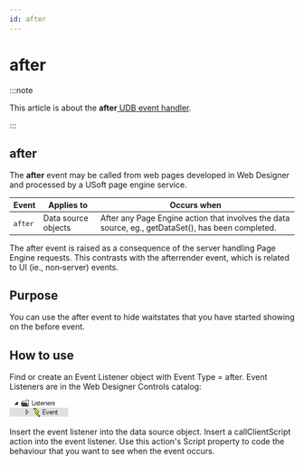 ```yaml
---
id: after
---
```


# after




:::note

This article is about the **after**[ UDB event handler](/docs/Web_and_app_UIs/UDB_Events).

:::

## **after**

The **after** event may be called from web pages developed in Web Designer and processed by a USoft page engine service.

|**Event**|**Applies to**|**Occurs when**|
|--------|--------|--------|
|`after` |Data source objects|After any Page Engine action that involves the data source, eg., getDataSet(), has been completed.|



The after event is raised as a consequence of the server handling Page Engine requests. This contrasts with the afterrender event, which is related to UI (ie., non‑server) events.

## Purpose

You can use the after event to hide waitstates that you have started showing on the before event.

## How to use

Find or create an Event Listener object with Event Type = after. Event Listeners are in the Web Designer Controls catalog:

![](./assets/ff8672be-ff07-426e-ba7e-0ecf37444b63.png)

Insert the event listener into the data source object. Insert a callClientScript action into the event listener. Use this action's Script property to code the behaviour that you want to see when the event occurs.